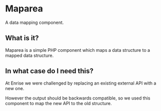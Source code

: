 # Maparea
A data mapping component.

## What is it?
Maparea is a simple PHP component which maps a data structure to a mapped data structure.

## In what case do I need this?
At Enrise we were challenged by replacing an existing external API with a new one.

However the output should be backwards compatible, so we used this component to map the new API to the old structure.

